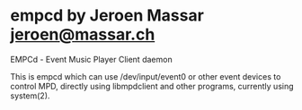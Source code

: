 empcd by Jeroen Massar <jeroen@massar.ch>
=====

EMPCd - Event Music Player Client daemon

This is empcd which can use /dev/input/event0 or other event devices to control MPD, directly
using libmpdclient and other programs, currently using system(2).

